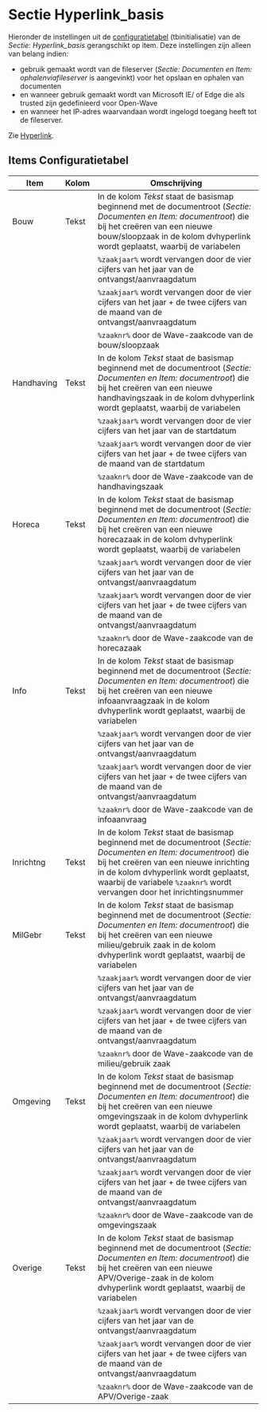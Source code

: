 # Sectie Hyperlink_basis

Hieronder de instellingen uit de [configuratietabel](/docs/instellen_inrichten/configuratie/README.md) (tbinitialisatie) van de _Sectie: Hyperlink_basis_ gerangschikt op item. Deze instellingen zijn alleen van belang indien:

- gebruik gemaakt wordt van de fileserver (_Sectie: Documenten en Item: ophalenviafileserver_ is aangevinkt) voor het opslaan en ophalen van documenten
- en wanneer gebruik gemaakt wordt van Microsoft IE/ of Edge die als trusted zijn gedefinieerd voor Open-Wave
- en wanneer het IP-adres waarvandaan wordt ingelogd toegang heeft tot de fileserver.

Zie [Hyperlink](/docs/instellen_inrichten/hyperlink.md).

## Items Configuratietabel

| Item       | Kolom | Omschrijving                                                                                    |
|------------|-------|-------------------------------------------------------------------------------------------------|
| Bouw       | Tekst | In de kolom _Tekst_ staat de basismap beginnend met de documentroot (_Sectie: Documenten en Item: documentroot_) die bij het creëren van een nieuwe bouw/sloopzaak in de kolom dvhyperlink wordt geplaatst, waarbij de variabelen |
|            |       | `%zaakjaar%` wordt vervangen door de vier cijfers van het jaar van de ontvangst/aanvraagdatum   |
|            |       | `%zaakjaar%` wordt vervangen door de vier cijfers van het jaar + de twee cijfers van de maand van de ontvangst/aanvraagdatum |
|            |       | `%zaaknr%` door de Wave-zaakcode van de bouw/sloopzaak                                          |
| Handhaving | Tekst | In de kolom _Tekst_ staat de basismap beginnend met de documentroot (_Sectie: Documenten en Item: documentroot_) die bij het creëren van een nieuwe handhavingszaak in de kolom dvhyperlink wordt geplaatst, waarbij de variabelen |
|            |       | `%zaakjaar%` wordt vervangen door de vier cijfers van het jaar van de startdatum                |
|            |       | `%zaakjaar%` wordt vervangen door de vier cijfers van het jaar + de twee cijfers van de maand van de startdatum |
|            |       | `%zaaknr%` door de Wave-zaakcode van de handhavingszaak                                         |
| Horeca     | Tekst | In de kolom _Tekst_ staat de basismap beginnend met de documentroot (_Sectie: Documenten en Item: documentroot_) die bij het creëren van een nieuwe horecazaak in de kolom dvhyperlink wordt geplaatst, waarbij de variabelen |
|            |       | `%zaakjaar%` wordt vervangen door de vier cijfers van het jaar van de ontvangst/aanvraagdatum   |
|            |       | `%zaakjaar%` wordt vervangen door de vier cijfers van het jaar + de twee cijfers van de maand van de ontvangst/aanvraagdatum |
|            |       | `%zaaknr%` door de Wave-zaakcode van de horecazaak                                              |
| Info       | Tekst | In de kolom _Tekst_ staat de basismap beginnend met de documentroot (_Sectie: Documenten en Item: documentroot_) die bij het creëren van een nieuwe infoaanvraagzaak in de kolom dvhyperlink wordt geplaatst, waarbij de variabelen |
|            |       | `%zaakjaar%` wordt vervangen door de vier cijfers van het jaar van de ontvangst/aanvraagdatum   |
|            |       | `%zaakjaar%` wordt vervangen door de vier cijfers van het jaar + de twee cijfers van de maand van de ontvangst/aanvraagdatum |
|            |       | `%zaaknr%` door de Wave-zaakcode van de infoaanvraag                                            |
| Inrichtng  | Tekst | In de kolom _Tekst_ staat de basismap beginnend met de documentroot (_Sectie: Documenten en Item: documentroot_) die bij het creëren van een nieuwe inrichting in de kolom dvhyperlink wordt geplaatst, waarbij de variabele `%zaaknr%` wordt vervangen door het inrichtingsnummer |
| MilGebr    | Tekst | In de kolom _Tekst_ staat de basismap beginnend met de documentroot (_Sectie: Documenten en Item: documentroot_) die bij het creëren van een nieuwe milieu/gebruik zaak in de kolom dvhyperlink wordt geplaatst, waarbij de variabelen |
|            |       | `%zaakjaar%` wordt vervangen door de vier cijfers van het jaar van de ontvangst/aanvraagdatum   |
|            |       | `%zaakjaar%` wordt vervangen door de vier cijfers van het jaar + de twee cijfers van de maand van de ontvangst/aanvraagdatum |
|            |       | `%zaaknr%` door de Wave-zaakcode van de milieu/gebruik zaak                                     |
| Omgeving   | Tekst | In de kolom _Tekst_ staat de basismap beginnend met de documentroot (_Sectie: Documenten en Item: documentroot_) die bij het creëren van een nieuwe omgevingszaak in de kolom dvhyperlink wordt geplaatst, waarbij de variabelen |
|            |       | `%zaakjaar%` wordt vervangen door de vier cijfers van het jaar van de ontvangst/aanvraagdatum   |
|            |       | `%zaakjaar%` wordt vervangen door de vier cijfers van het jaar + de twee cijfers van de maand van de ontvangst/aanvraagdatum |
|            |       | `%zaaknr%` door de Wave-zaakcode van de omgevingszaak                                           |
| Overige    | Tekst | In de kolom _Tekst_ staat de basismap beginnend met de documentroot (_Sectie: Documenten en Item: documentroot_) die bij het creëren van een nieuwe APV/Overige-zaak in de kolom dvhyperlink wordt geplaatst, waarbij de variabelen |
|            |       | `%zaakjaar%` wordt vervangen door de vier cijfers van het jaar van de ontvangst/aanvraagdatum   |
|            |       | `%zaakjaar%` wordt vervangen door de vier cijfers van het jaar + de twee cijfers van de maand van de ontvangst/aanvraagdatum |
|            |       | `%zaaknr%` door de Wave-zaakcode van de APV/Overige-zaak                                        |

